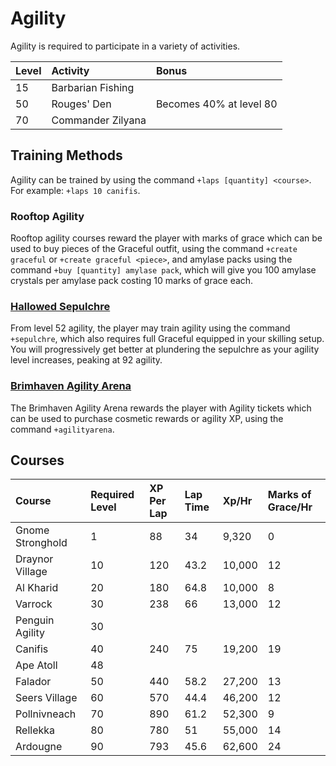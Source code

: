 # Agility

Agility is required to participate in a variety of activities.

| Level | Activity | Bonus |
| :--- | :--- | :--- |
| 15 | Barbarian Fishing |  |
| 50 | Rouges' Den | Becomes 40% at level 80 |
| 70 | Commander Zilyana |  |

## Training Methods

Agility can be trained by using the command `+laps [quantity] <course>`. For example: `+laps 10 canifis`.

### Rooftop Agility

Rooftop agility courses reward the player with marks of grace which can be used to buy pieces of the Graceful outfit, using the command `+create graceful` or `+create graceful <piece>`, and amylase packs using the command `+buy [quantity] amylase pack`, which will give you 100 amylase crystals per amylase pack costing 10 marks of grace each.

### [Hallowed Sepulchre](https://wiki.oldschool.gg/minigames/hallowed-sepulchre)

From level 52 agility, the player may train agility using the command `+sepulchre`, which also requires full Graceful equipped in your skilling setup. You will progressively get better at plundering the sepulchre as your agility level increases, peaking at 92 agility.

### [Brimhaven Agility Arena](https://wiki.oldschool.gg/minigames/brimhaven-agility-arena)

The Brimhaven Agility Arena rewards the player with Agility tickets which can be used to purchase cosmetic rewards or agility XP, using the command `+agilityarena`.

## Courses

| Course | Required Level | XP Per Lap | Lap Time | Xp/Hr | Marks of Grace/Hr |
| :--- | :--- | :--- | :--- | :--- | :--- |
| Gnome Stronghold | 1 | 88 | 34 | 9,320 | 0 |
| Draynor Village | 10 | 120 | 43.2 | 10,000 | 12 |
| Al Kharid | 20 | 180 | 64.8 | 10,000 | 8 |
| Varrock | 30 | 238 | 66 | 13,000 | 12 |
| Penguin Agility | 30 |  |  |  |  |
| Canifis | 40 | 240 | 75 | 19,200 | 19 |
| Ape Atoll | 48 |  |  |  |  |
| Falador | 50 | 440 | 58.2 | 27,200 | 13 |
| Seers Village | 60 | 570 | 44.4 | 46,200 | 12 |
| Pollnivneach | 70 | 890 | 61.2 | 52,300 | 9 |
| Rellekka | 80 | 780 | 51 | 55,000 | 14 |
| Ardougne | 90 | 793 | 45.6 | 62,600 | 24 |

